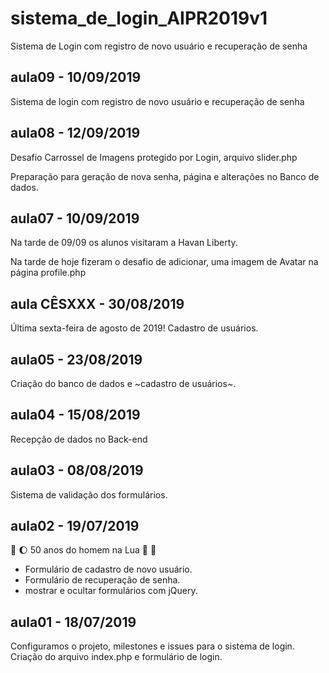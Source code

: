 # sistema_de_login_AIPR2019v1
Sistema de Login com registro de novo usuário e recuperação de senha

## aula09 - 10/09/2019
Sistema de login com registro de novo usuário e recuperação de senha

## aula08 - 12/09/2019
Desafio Carrossel de Imagens protegido por Login, arquivo slider.php

Preparação para geração de nova senha, página e alterações no Banco 
de dados.

## aula07 - 10/09/2019
Na tarde de 09/09 os alunos visitaram a Havan Liberty.

Na tarde de hoje fizeram o desafio de adicionar,
uma imagem de Avatar na página profile.php

## aula CÊSXXX - 30/08/2019
Última sexta-feira de agosto de 2019!
Cadastro de usuários.

## aula05 - 23/08/2019
Criação do banco de dados e ~cadastro de usuários~.

## aula04 - 15/08/2019
Recepção de dados no Back-end

## aula03 - 08/08/2019
Sistema de validação dos formulários.

## aula02 - 19/07/2019 
:rocket: :moon: 50 anos do homem na Lua 🌝 🌚

* Formulário de cadastro de novo usuário.
* Formulário de recuperação de senha.
* mostrar e ocultar formulários com jQuery.

## aula01 - 18/07/2019
Configuramos o projeto, milestones e issues para o sistema de login.
Criação do arquivo index.php e formulário de login.



